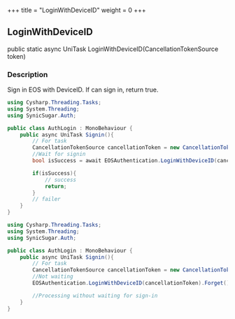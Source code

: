 +++
title = "LoginWithDeviceID"
weight = 0
+++
## LoginWithDeviceID
public static async UniTask<bool> LoginWithDeviceID(CancellationTokenSource token)

### Description
Sign in EOS with DeviceID. If can sign in, return true.

```cs
using Cysharp.Threading.Tasks;
using System.Threading;
using SynicSugar.Auth;

public class AuthLogin : MonoBehaviour {
    public async UniTask Signin(){
        // For task
        CancellationTokenSource cancellationToken = new CancellationTokenSource();
        //Wait for signin
        bool isSuccess = await EOSAuthentication.LoginWithDeviceID(cancellationToken);

        if(isSuccess){
            // success
            return;
        }
        // failer
    }
}
```

```cs
using Cysharp.Threading.Tasks;
using System.Threading;
using SynicSugar.Auth;

public class AuthLogin : MonoBehaviour {
    public async UniTask Signin(){
        // For task
        CancellationTokenSource cancellationToken = new CancellationTokenSource();
        //Not waiting
        EOSAuthentication.LoginWithDeviceID(cancellationToken).Forget();

        //Processing without waiting for sign-in
    }
}
```